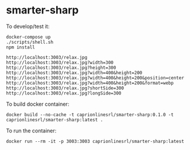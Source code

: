 # smarter-sharp

To develop/test it:
```
docker-compose up
./scripts/shell.sh
npm install
```

```
http://localhost:3003/relax.jpg
http://localhost:3003/relax.jpg?width=300
http://localhost:3003/relax.jpg?height=300
http://localhost:3003/relax.jpg?width=400&height=200
http://localhost:3003/relax.jpg?width=400&height=200&position=center
http://localhost:3003/relax.jpg?width=400&height=200&format=webp
http://localhost:3003/relax.jpg?shortSide=300
http://localhost:3003/relax.jpg?longSide=300
```

To build docker container:
```
docker build --no-cache -t caprionlinesrl/smarter-sharp:0.1.0 -t caprionlinesrl/smarter-sharp:latest .
```

To run the container:
```
docker run --rm -it -p 3003:3003 caprionlinesrl/smarter-sharp:latest
```

